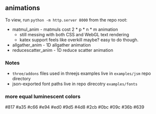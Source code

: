 ## animations

To view, run `python -m http.server 8000` from the repo root:

 - matmul_anim - matmuls cost 2 * p * n * m animation
    - still messing with both CSS and WebGL text rendering
    - katex support feels like overkill maybe?  easy to do though.
 - allgather_anim - 1D allgather animation
 - reducescatter_anim - 1D reduce scatter animation

### Notes

- `three/addons` files used in threejs examples live in `examples/jsm` repo directory
- json-exported font paths live in repo direcotry `examples/fonts`

### more equal luminescent colors
#817 #a35 #c66 #e94 #ed0 #9d5 #4d8 #2cb #0bc #09c #36b #639
